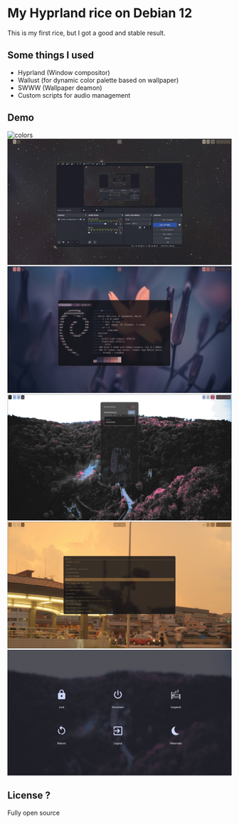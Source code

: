 # My Hyprland rice on Debian 12
This is my first rice, but I got a good and stable result.

## Some things I used
- Hyprland (Window compositor)
- Wallust (for dynamic color palette based on wallpaper)
- SWWW (Wallpaper deamon)
- Custom scripts for audio management

## Demo
![colors](./demonstration/colors.gif)
![demo](./demonstration/demo.gif)
![terminal](./demonstration/kitty.png)
![swaync](./demonstration/swaync.png)
![rofi](./demonstration/rofi.png)
![wlogout](./demonstration/wlogout.png)

## License ?
Fully open source